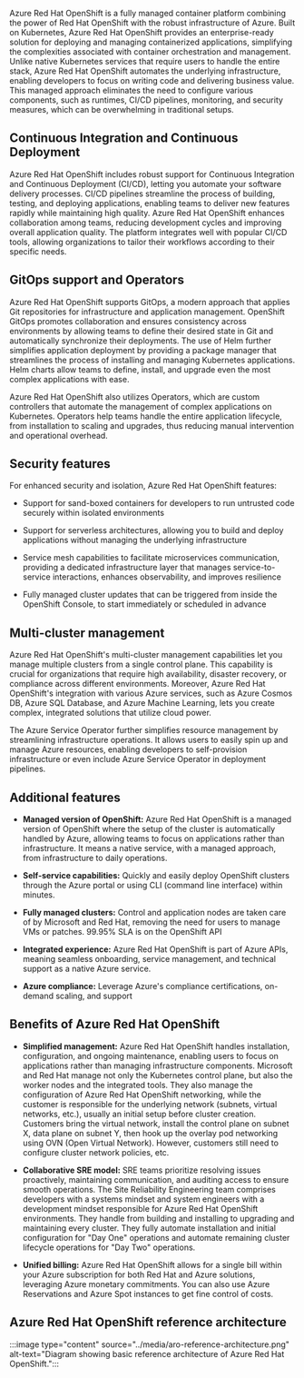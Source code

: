 Azure Red Hat OpenShift is a fully managed container platform combining the power of Red Hat OpenShift with the robust infrastructure of Azure. Built on Kubernetes, Azure Red Hat OpenShift provides an enterprise-ready solution for deploying and managing containerized applications, simplifying the complexities associated with container orchestration and management. Unlike native Kubernetes services that require users to handle the entire stack, Azure Red Hat OpenShift automates the underlying infrastructure, enabling developers to focus on writing code and delivering business value. This managed approach eliminates the need to configure various components, such as runtimes, CI/CD pipelines, monitoring, and security measures, which can be overwhelming in traditional setups.

<!--The platform is constructed from dozens of upstream open-source projects from the Cloud Native Computing Foundation (CNCF), ensuring enterprise-class support through careful curation and engineering. Azure Red Hat OpenShift offers a seamless experience for deploying applications, making it easier to use containers and Kubernetes without delving into the intricacies of those technologies. This ease of use translates to reduced operational overhead, quicker deployments, and improved collaboration among development teams. -->

## Continuous Integration and Continuous Deployment

Azure Red Hat OpenShift includes robust support for Continuous Integration and Continuous Deployment (CI/CD), letting  you automate your software delivery processes. CI/CD pipelines streamline the process of building, testing, and deploying applications, enabling teams to deliver new features rapidly while maintaining high quality. Azure Red Hat OpenShift enhances collaboration among teams, reducing development cycles and improving overall application quality. The platform integrates well with popular CI/CD tools, allowing organizations to tailor their workflows according to their specific needs.

<!-- It utilizes Tekton building blocks to automate deployments across various platforms, abstracting the underlying implementation details. Tekton provides several standard custom resource definitions (CRDs) to define CI/CD pipelines that are portable across different Kubernetes distributions. -->

## GitOps support and Operators

Azure Red Hat OpenShift supports GitOps, a modern approach that applies Git repositories for infrastructure and application management. OpenShift GitOps promotes collaboration and ensures consistency across environments by allowing teams to define their desired state in Git and automatically synchronize their deployments. The use of Helm further simplifies application deployment by providing a package manager that streamlines the process of installing and managing Kubernetes applications. Helm charts allow teams to define, install, and upgrade even the most complex applications with ease.

Azure Red Hat OpenShift also utilizes Operators, which are custom controllers that automate the management of complex applications on Kubernetes. Operators help teams handle the entire application lifecycle, from installation to scaling and upgrades, thus reducing manual intervention and operational overhead. 

<!-- Additionally, Azure Red Hat OpenShift features Source-to-Image (S2I), which streamlines the process of building container images directly from source code. S2I enables developers to create reproducible images by embedding the source code and necessary build instructions into a container, ensuring consistent deployments across different environments. -->

## Security features

For enhanced security and isolation, Azure Red Hat OpenShift features:

- Support for sand-boxed containers for developers to run untrusted code securely within isolated environments

- Support for serverless architectures, allowing you to build and deploy applications without managing the underlying infrastructure <!-- providing essential flexibility for businesses seeking to innovate quickly and respond to market demands -->

- Service mesh capabilities to facilitate microservices communication, providing a dedicated infrastructure layer that manages service-to-service interactions, enhances observability, and improves resilience

- Fully managed cluster updates that can be triggered from inside the OpenShift Console, to start immediately or scheduled in advance <!-- by utilizing the Managed Upgrade Operator -->

<!--The Managed Upgrade Operator starts the cluster upgrade, but it doesn't perform any activities of the cluster upgrade process itself. The OpenShift Container Platform (OCP) is responsible for upgrading the clusters. The goal of the operator is to satisfy the operating conditions that a managed cluster must hold, both before and after starting the cluster upgrade.

Minor versions are released approximately every three months and patch releases are more frequent, typically weekly. You can see more about the support lifecycle here. -->

## Multi-cluster management

Azure Red Hat OpenShift's multi-cluster management capabilities let you manage multiple clusters from a single control plane. This capability is crucial for organizations that require high availability, disaster recovery, or compliance across different environments. Moreover, Azure Red Hat OpenShift's integration with various Azure services, such as Azure Cosmos DB, Azure SQL Database, and Azure Machine Learning, lets you create complex, integrated solutions that utilize cloud power.

<!-- It's an open-source project created and maintained by Microsoft, available also through OperatorHub.io, a repository of operators launched by Red Hat, Microsoft, AWS, and Google, which we integrated into OpenShift 4. -->

The Azure Service Operator further simplifies resource management by streamlining infrastructure operations. It allows users to easily spin up and manage Azure resources, enabling developers to self-provision infrastructure or even include Azure Service Operator in deployment pipelines. <!-- This way, Azure-specific knowledge is abstracted, allowing deployments in a Kubernetes-native way. -->

<!--Azure Red Hat OpenShift is adaptable to various business needs, whether organizations aim to develop new products or modernize existing applications. This managed approach, combined with the powerful Azure infrastructure, positions Azure Red Hat OpenShift as a preferred choice for organizations striving to transform their IT operations and accelerate their digital transformation journey. By alleviating the burden of infrastructure management, Azure Red Hat OpenShift empowers teams to invest their time and resources in delivering new features and optimizing applications, ultimately driving significant business value.-->

## Additional features

- **Managed version of OpenShift:** Azure Red Hat OpenShift is a managed version of OpenShift where the setup of the cluster is automatically handled by Azure, allowing teams to focus on applications rather than infrastructure. It means a native service, with a managed approach, from infrastructure to daily operations.

- **Self-service capabilities:** Quickly and easily deploy OpenShift clusters through the Azure portal or using CLI (command line interface) within minutes.

- **Fully managed clusters:** Control and application nodes are taken care of by Microsoft and Red Hat, removing the need for users to manage VMs or patches. 99.95% SLA is on the OpenShift API

- **Integrated experience:** Azure Red Hat OpenShift is part of Azure APIs, meaning seamless onboarding, service management, and technical support as a native Azure service.

- **Azure compliance:** Leverage Azure's compliance certifications, on-demand scaling, and support

## Benefits of Azure Red Hat OpenShift

- **Simplified management:** Azure Red Hat OpenShift handles installation, configuration, and ongoing maintenance, enabling users to focus on applications rather than managing infrastructure components. Microsoft and Red Hat manage not only the Kubernetes control plane, but also the worker nodes and the integrated tools.  They also manage the configuration of Azure Red Hat OpenShift networking, while the customer is responsible for the underlying network (subnets, virtual networks, etc.), usually an initial setup before cluster creation. Customers bring the virtual network, install the control plane on subnet X, data plane on subnet Y, then hook up the overlay pod networking using OVN (Open Virtual Network). However, customers still need to configure cluster network policies, etc.

- **Collaborative SRE model:** SRE teams prioritize resolving issues proactively, maintaining communication, and auditing access to ensure smooth operations. The Site Reliability Engineering team comprises developers with a systems mindset and system engineers with a development mindset responsible for Azure Red Hat OpenShift environments. They handle from building and installing to upgrading and maintaining every cluster. They fully automate installation and initial configuration for "Day One" operations and automate remaining cluster lifecycle operations for "Day Two" operations.

- **Unified billing:** Azure Red Hat OpenShift allows for a single bill within your Azure subscription for both Red Hat and Azure solutions, leveraging Azure monetary commitments. You can also use Azure Reservations and Azure Spot instances to get fine control of costs.

## Azure Red Hat OpenShift reference architecture

:::image type="content" source="../media/aro-reference-architecture.png" alt-text="Diagram showing basic reference architecture of Azure Red Hat OpenShift.":::
